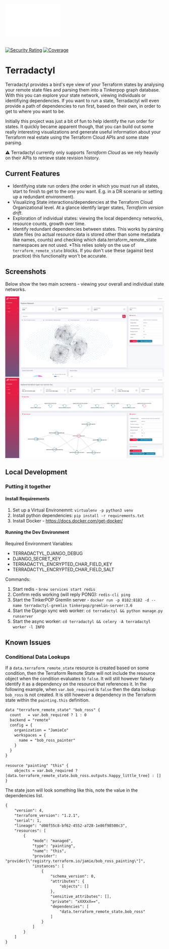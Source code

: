<br/>
<img src="terradactyl/cartographer/static/img/terradactyl-logo.svg" width=175em></img>
<br/>
<br/>

[![Security Rating](https://sonarcloud.io/api/project_badges/measure?project=Jamian_terradactyl&metric=security_rating)](https://sonarcloud.io/summary/new_code?id=Jamian_terradactyl) [![Coverage](https://sonarcloud.io/api/project_badges/measure?project=Jamian_terradactyl&metric=coverage)](https://sonarcloud.io/summary/new_code?id=Jamian_terradactyl)

<h1>Terradactyl</h1>

Terradactyl provides a bird's eye view of your Terraform states by analysing your remote state files and parsing them into a Tinkerpop graph database. With this you can explore your state network, viewing individuals or identifiying dependencies. If you want to run a state, Terradactyl will even provide a path of dependencies to run first, based on their own, in order to get to where you want to be.

Initially this project was just a bit of fun to help identify the run order for states. It quickly became apparent though, that you can build out some really interesting visualizations and generate useful information about your Terraform real estate using the Terraform Cloud APIs and some state parsing.

:warning: Terradactyl currently only supports _Terraform Cloud_ as we rely heavily on their APIs to retrieve state revision history.

## Current Features

- Identifying state run orders (the order in which you must run all states, start to finish to get to the one you want. E.g. in a DR scenario or setting up a redundant environment).
- Visualizing State interactions/dependencies at the Terraform Cloud Organizational level. At a glance identify larger states, _Terraform version drift_.
- Exploration of individual states: viewing the local dependency networks, resource counts, growth over time.
- Identify redundant dependencies between states. This works by parsing state files (no actual resource data is stored other than some metadata like names, counts) and checking which data.terraform_remote_state namespaces are not used. \*This relies solely on the use of `terraform_remote_state` blocks. If you don't use these (against best practice) this functionality won't be accurate.

## Screenshots

Below show the two main screens - viewing your overall and individual state networks.

![Explore States](docs/images/screenshot-explore-states.png)
![View State](docs/images/screenshot-view-state.png)

## Local Development

### Putting it together

#### Install Requirements

1. Set up a Virtual Environemnt: `virtualenv -p python3 venv`
2. Install python dependencies: `pip install -r requirements.txt`
3. Install Docker - https://docs.docker.com/get-docker/

#### Running the Dev Environment
Required Environment Variables:
* TERRADACTYL_DJANGO_DEBUG
* DJANGO_SECRET_KEY
* TERRADACTYL_ENCRYPTED_CHAR_FIELD_KEY
* TERRADACTYL_ENCRYPTED_CHAR_FIELD_SALT

Commands:
1. Start redis - `brew services start redis`
2. Confirm redis working (will reply PONG): `redis-cli ping`
3. Start the TinkerPOP Gremlin server - `docker run -p 8182:8182 -d --name terradactyl-gremlin tinkerpop/gremlin-server:3.6`
4. Start the Django sync web worker: `cd terradactyl && python manage.py runserver`
5. Start the async worker: `cd terradactyl && celery -A terradactyl worker -l INFO`

## Known Issues

### Conditional Data Lookups

If a `data.terraform_remote_state` resource is created based on some condition, then the Terraform Remote State will not include the resource object when the condition evaluates to `false`. It will still however falsely identify it as a dependency on the resource that references it. In the following example, when `var.bob_required` is `false` then the data lookup `bob_ross` is not created. It is still however a dependency in the Terraform state within the `painting.this` definition.

```
data "terraform_remote_state" "bob_ross" {
  count   = var.bob_required ? 1 : 0
  backend = "remote"
  config = {
    organization = "JamieCo"
    workspaces = {
      name = "bob_ross_painter"
    }
  }
}

resource "painting" "this" {
    objects = var.bob_required ? [data.terraform_remote_state.bob_ross.outputs.happy_little_tree] : []
}
```

The state json will look something like this, note the value in the dependencies list.

```
{
    "version": 4,
    "terraform_version": "1.2.1",
    "serial": 1,
    "lineage": "d08f55c8-bf62-4552-a728-1e86f98500c3",
    "resources": [
        {
            "mode": "managed",
            "type": "painting",
            "name": "this",
            "provider": "provider[\"registry.terraform.io/jamie/bob_ross_painting\"]",
            "instances": [
                {
                    "schema_version": 0,
                    "attributes": {
                        "objects": []
                    },
                    "sensitive_attributes": [],
                    "private": "xXXXxX==",
                    "dependencies": [
                        "data.terraform_remote_state.bob_ross"
                    ]
                }
            ]
        }
    ]
}
```
